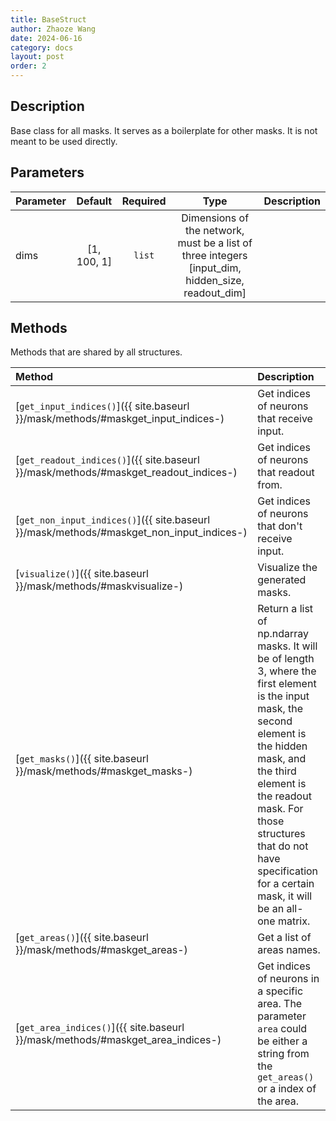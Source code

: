 ```yaml
---
title: BaseStruct
author: Zhaoze Wang
date: 2024-06-16
category: docs
layout: post
order: 2
---
```


## Description
Base class for all masks. It serves as a boilerplate for other masks. It is not meant to be used directly.

## Parameters

<div class="table-wrapper" markdown="block">

| Parameter            | Default       | Required      | Type             | Description                                |
|:---------------------|:-------------:|:-------------:|:----------------:|:-------------------------------------------|
| dims | [1, 100, 1] | `list` | Dimensions of the network, must be a list of three integers [input_dim, hidden_size, readout_dim] |

</div>

## Methods

Methods that are shared by all structures.

<div class="table-wrapper" markdown="block">

| Method                                               | Description                                         |
|:-----------------------------------------------------|:----------------------------------------------------|
| [`get_input_indices()`]({{ site.baseurl }}/mask/methods/#maskget_input_indices-)      | Get indices of neurons that receive input.          |
| [`get_readout_indices()`]({{ site.baseurl }}/mask/methods/#maskget_readout_indices-)  | Get indices of neurons that readout from.           |
| [`get_non_input_indices()`]({{ site.baseurl }}/mask/methods/#maskget_non_input_indices-) | Get indices of neurons that don't receive input. |
| [`visualize()`]({{ site.baseurl }}/mask/methods/#maskvisualize-)              | Visualize the generated masks.                      |
| [`get_masks()`]({{ site.baseurl }}/mask/methods/#maskget_masks-)                      | Return a list of np.ndarray masks. It will be of length 3, where the first element is the input mask, the second element is the hidden mask, and the third element is the readout mask. For those structures that do not have specification for a certain mask, it will be an all-one matrix. |
| [`get_areas()`]({{ site.baseurl }}/mask/methods/#maskget_areas-)              | Get a list of areas names.                 | 
| [`get_area_indices()`]({{ site.baseurl }}/mask/methods/#maskget_area_indices-)        | Get indices of neurons in a specific area. The parameter `area` could be either a string from the `get_areas()` or a index of the area. |

</div>